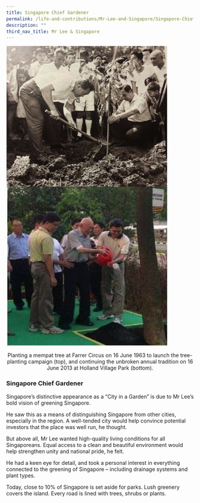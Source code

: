 ```yaml
---
title: Singapore Chief Gardener
permalink: /life-and-contributions/Mr-Lee-and-Singapore/Singapore-Chief-Gardener
description: ""
third_nav_title: Mr Lee & Singapore
---
```

![Alt text for image on Isomer site](/images/mr-lee-and-singapore/Singapore%20Chief%20Gardener.jpg)
<center>Planting a mempat tree at Farrer Circus on 16 June 1963 to launch the tree-planting campaign (top), and continuing the unbroken annual tradition on 16 June 2013 at Holland Village Park (bottom).    
</center>

### Singapore Chief Gardener ###

Singapore’s distinctive appearance as a “City in a Garden” is due to Mr Lee’s bold vision of greening Singapore.


He saw this as a means of distinguishing Singapore from other cities, especially in the region. A well-tended city would help convince potential investors that the place was well run, he thought.


But above all, Mr Lee wanted high-quality living conditions for all Singaporeans. Equal access to a clean and beautiful environment would help strengthen unity and national pride, he felt.


He had a keen eye for detail, and took a personal interest in everything connected to the greening of Singapore – including drainage systems and plant types.


Today, close to 10% of Singapore is set aside for parks. Lush greenery covers the island. Every road is lined with trees, shrubs or plants.